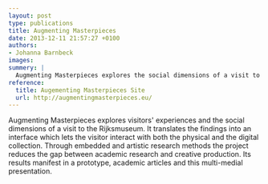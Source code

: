 ```yaml
---
layout: post
type: publications
title: Augmenting Masterpieces
date: 2013-12-11 21:57:27 +0100
authors:
- Johanna Barnbeck
images:
summery: |
  Augmenting Masterpieces explores the social dimensions of a visit to the Rijksmuseum. It creates an interface which lets the visitor interact with the physical and the digital collection. 
reference:
  title: Augementing Masterpieces Site
  url: http://augmentingmasterpieces.eu/
---
```

Augmenting Masterpieces explores visitors' experiences and the social dimensions of a visit to the Rijksmuseum. It translates the findings into an interface which lets the visitor interact with both the physical and the digital collection. Through embedded and artistic research methods the project reduces the gap between academic research and creative production. Its results manifest in a prototype, academic articles and this multi-medial presentation.